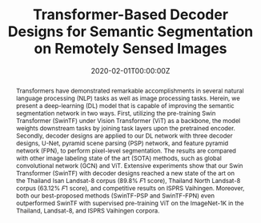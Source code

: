 ---
title: "Transformer-Based Decoder Designs for Semantic Segmentation on Remotely Sensed Images"
authors:
- admin
- P. Vateekul

- S. Lawawirojwong

date: "2020-02-01T00:00:00Z"
doi: ""

author_notes:
- ""
- ""
- ""
- ""
- ""
- ""
- ""
- ""

# Schedule page publish date (NOT publication's date).
publishDate: "2020-02-01T00:00:00Z"

# Publication type.
# Legend: 0 = Uncategorized; 1 = Conference paper; 2 = Journal article;
# 3 = Preprint / Working Paper; 4 = Report; 5 = Book; 6 = Book section;
# 7 = Thesis; 8 = Patent
publication_types: ["2"]

# Publication name and optional abbreviated publication name.
publication: In *Remote Sesning*
publication_short: In *Remote Sesning*

abstract: Transformers have demonstrated remarkable accomplishments in several natural language processing (NLP) tasks as well as image processing tasks. Herein, we present a deep-learning (DL) model that is capable of improving the semantic segmentation network in two ways. First, utilizing the pre-training Swin Transformer (SwinTF) under Vision Transformer (ViT) as a backbone, the model weights downstream tasks by joining task layers upon the pretrained encoder. Secondly, decoder designs are applied to our DL network with three decoder designs, U-Net, pyramid scene parsing (PSP) network, and feature pyramid network (FPN), to perform pixel-level segmentation. The results are compared with other image labeling state of the art (SOTA) methods, such as global convolutional network (GCN) and ViT. Extensive experiments show that our Swin Transformer (SwinTF) with decoder designs reached a new state of the art on the Thailand Isan Landsat-8 corpus (89.8% 𝐹1 score), Thailand North Landsat-8 corpus (63.12% 𝐹1 score), and competitive results on ISPRS Vaihingen. Moreover, both our best-proposed methods (SwinTF-PSP and SwinTF-FPN) even outperformed SwinTF with supervised pre-training ViT on the ImageNet-1K in the Thailand, Landsat-8, and ISPRS Vaihingen corpora.

# Summary. An optional shortened abstract.
summary: Transformers have demonstrated remarkable accomplishments in several natural language processing (NLP) tasks as well as image processing tasks. Herein, we present a deep-learning (DL) model that is capable of improving the semantic segmentation network in two ways. First, utilizing the pre-training Swin Transformer (SwinTF) under Vision Transformer (ViT) as a backbone, the model weights downstream tasks by joining task layers upon the pretrained encoder. Secondly, decoder designs are applied to our DL network with three decoder designs, U-Net, pyramid scene parsing (PSP) network, and feature pyramid network (FPN), to perform pixel-level segmentation. The results are compared with other image labeling state of the art (SOTA) methods, such as global convolutional network (GCN) and ViT. Extensive experiments show that our Swin Transformer (SwinTF) with decoder designs reached a new state of the art on the Thailand Isan Landsat-8 corpus (89.8% 𝐹1 score), Thailand North Landsat-8 corpus (63.12% 𝐹1 score), and competitive results on ISPRS Vaihingen. Moreover, both our best-proposed methods (SwinTF-PSP and SwinTF-FPN) even outperformed SwinTF with supervised pre-training ViT on the ImageNet-1K in the Thailand, Landsat-8, and ISPRS Vaihingen corpora.

tags:
- Transformer
- Semantic Segmentation
- Decoder Design
- Swin Transformer
- Vision Transformer
- Self-Attention
- Global Convolutional Network

featured: false

links:
# - name: Videos
#   url: https://www.youtube.com/channel/UCNzeAAPyZaX4EDr720q5msg
# - name: ICML talk
#   url: https://www.facebook.com/watch/live/?v=355035025132741&ref=watch_permalink
# - name: IEEE Spectrum article
#   url: https://spectrum.ieee.org/tech-talk/computing/software/deepmind-teaches-ai-teamwork
# - name: ACM
#   url: https://dl.acm.org/doi/10.1007/978-3-031-51023-6_3
# - name: ArXiv
#   url: https://arxiv.org/pdf/2305.04743
url_pdf: https://www.mdpi.com/2072-4292/13/24/5100
url_code: https://github.com/kaopanboonyuen/RemoteSegTransformer
url_dataset: ''
url_poster: ''
url_project: 'https://kaopanboonyuen.github.io/RemoteSegTransformer/'
url_slides: ''
url_source: ''
url_video: ''

# Featured image
# To use, add an image named `featured.jpg/png` to your page's folder. 
image:
  caption: ''
  focal_point: Center
  preview_only: false

# Associated Projects (optional).
#   Associate this publication with one or more of your projects.
#   Simply enter your project's folder or file name without extension.
#   E.g. `internal-project` references `content/project/internal-project/index.md`.
#   Otherwise, set `projects: []`.
projects: []

# Slides (optional).
#   Associate this publication with Markdown slides.
#   Simply enter your slide deck's filename without extension.
#   E.g. `slides: "example"` references `content/slides/example/index.md`.
#   Otherwise, set `slides: ""`.
slides: ""
---